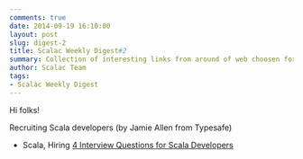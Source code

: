 ```yaml
---
comments: true
date: 2014-09-19 16:10:00
layout: post
slug: digest-2
title: Scalac Weekly Digest#2
summary: Collection of interesting links from around of web choosen for you by scalac team
author: Scalac Team
tags:
- Scalac Weekly Digest
---
```


Hi folks! 

Recruiting Scala developers (by Jamie Allen from Typesafe)

* Scala, Hiring [4 Interview Questions for Scala Developers](http://news.dice.com/2014/09/12/4-interview-questions-scala-developers/)

